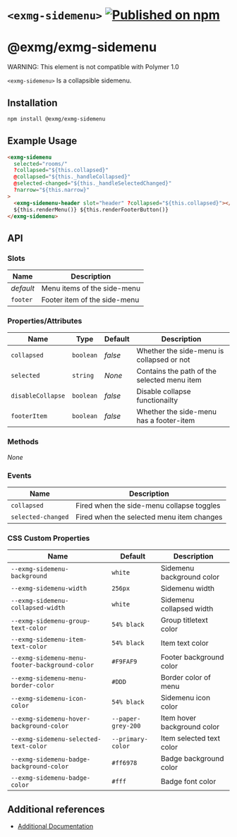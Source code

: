 # `<exmg-sidemenu>` [![Published on npm](https://img.shields.io/npm/v/@exmg/exmg-sidemenu.svg)](https://www.npmjs.com/package/@exmg/exmg-sidemenu)

# @exmg/exmg-sidemenu

WARNING: This element is not compatible with Polymer 1.0

`<exmg-sidemenu>` Is a collapsible sidemenu.

## Installation

```sh
npm install @exmg/exmg-sidemenu
```

## Example Usage

```html
<exmg-sidemenu
  selected="rooms/"
  ?collapsed="${this.collapsed}"
  @collapsed="${this._handleCollapsed}"
  @selected-changed="${this._handleSelectedChanged}"
  ?narrow="${this.narrow}"
>
  <exmg-sidemenu-header slot="header" ?collapsed="${this.collapsed}"></exmg-sidemenu-header>
  ${this.renderMenu()} ${this.renderFooterButton()}
</exmg-sidemenu>
```

## API

### Slots

| Name      | Description                  |
| --------- | ---------------------------- |
| _default_ | Menu items of the side-menu  |
| `footer`  | Footer item of the side-menu |

### Properties/Attributes

| Name              | Type      | Default | Description                                 |
| ----------------- | --------- | ------- | ------------------------------------------- |
| `collapsed`       | `boolean` | _false_ | Whether the side-menu is collapsed or not   |
| `selected`        | `string`  | _None_  | Contains the path of the selected menu item |
| `disableCollapse` | `boolean` | _false_ | Disable collapse functionailty              |
| `footerItem`      | `boolean` | _false_ | Whether the side-menu has a footer-item     |

### Methods

_None_

### Events

| Name               | Description                               |
| ------------------ | ----------------------------------------- |
| `collapsed`        | Fired when the side-menu collapse toggles |
| `selected-changed` | Fired when the selected menu item changes |

### CSS Custom Properties

| Name                                           | Default            | Description                 |
| ---------------------------------------------- | ------------------ | --------------------------- |
| `--exmg-sidemenu-background`                   | `white`            | Sidemenu background color   |
| `--exmg-sidemenu-width`                        | `256px`            | Sidemenu width              |
| `--exmg-sidemenu-collapsed-width`              | `white`            | Sidemenu collapsed width    |
| `--exmg-sidemenu-group-text-color`             | `54% black`        | Group titletext color       |
| `--exmg-sidemenu-item-text-color`              | `54% black`        | Item text color             |
| `--exmg-sidemenu-menu-footer-background-color` | `#F9FAF9`          | Footer background color     |
| `--exmg-sidemenu-menu-border-color`            | `#DDD`             | Border color of menu        |
| `--exmg-sidemenu-icon-color`                   | `54% black`        | Sidemenu icon color         |
| `--exmg-sidemenu-hover-background-color`       | `--paper-grey-200` | Item hover background color |
| `--exmg-sidemenu-selected-text-color`          | `--primary-color`  | Item selected text color    |
| `--exmg-sidemenu-badge-background-color`       | `#ff6978`          | Badge background color      |
| `--exmg-sidemenu-badge-color`                  | `#fff`             | Badge font color            |

## Additional references

- [Additional Documentation](https://exmg.github.io/exmachina-web-components/ExmgSidemenu.html)
